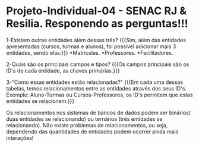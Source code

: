 # Projeto-Individual-04 - SENAC RJ & Resilia. Responendo as perguntas!!!

1-Existem outras entidades além dessas três?
{{{Sim, além das entidades apresentadas (cursos, turmas e alunos), foi possivel adicionar mais 3 entidades, sendo elas:}}}
*Matrículas.
*Professores.
*Facilitadores. 

2-Quais são os principais campos e tipos? 
{{{Os campos principais são os ID's de cada entidade, as chaves primárias.}}}

3-"Como essas entidades estão relacionadas?" 
{{{Em cada uma dessas tabelas, temos relacionamentos entre as entidades através dos seus ID's. Exemplo: Aluno-Turmas ou Cursos-Professores, os ID's permitem que estas entidades se relacionem.}}}

Os relacionamentos nos sistemas de bancos de dados podem ser binários( duas entidades se relacionando) ou ternários (três entidades se relacionando). Não existe problemas de relacionamentos, ou seja, dependendo das quantidades de entidades podem ocorrer ainda mais interações!
